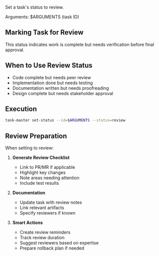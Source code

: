 Set a task's status to review.

Arguments: $ARGUMENTS (task ID)

## Marking Task for Review

This status indicates work is complete but needs verification before final
approval.

## When to Use Review Status

- Code complete but needs peer review
- Implementation done but needs testing
- Documentation written but needs proofreading
- Design complete but needs stakeholder approval

## Execution

```bash
task-master set-status --id=$ARGUMENTS --status=review
```

## Review Preparation

When setting to review:

1. **Generate Review Checklist**
   - Link to PR/MR if applicable
   - Highlight key changes
   - Note areas needing attention
   - Include test results

2. **Documentation**
   - Update task with review notes
   - Link relevant artifacts
   - Specify reviewers if known

3. **Smart Actions**
   - Create review reminders
   - Track review duration
   - Suggest reviewers based on expertise
   - Prepare rollback plan if needed
